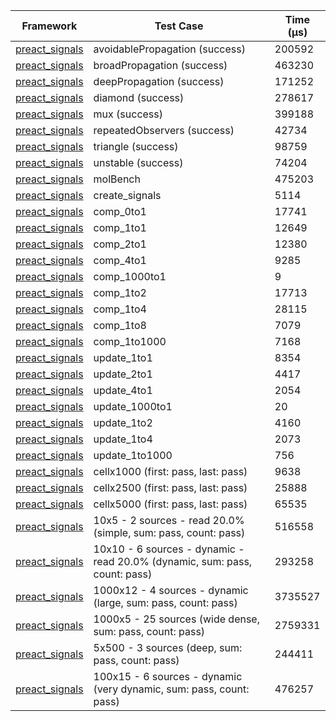 | Framework | Test Case | Time (μs) |
| --- | --- | --- |
| [preact_signals](https://pub.dev/packages/preact_signals) | avoidablePropagation (success) | 200592 |
| [preact_signals](https://pub.dev/packages/preact_signals) | broadPropagation (success) | 463230 |
| [preact_signals](https://pub.dev/packages/preact_signals) | deepPropagation (success) | 171252 |
| [preact_signals](https://pub.dev/packages/preact_signals) | diamond (success) | 278617 |
| [preact_signals](https://pub.dev/packages/preact_signals) | mux (success) | 399188 |
| [preact_signals](https://pub.dev/packages/preact_signals) | repeatedObservers (success) | 42734 |
| [preact_signals](https://pub.dev/packages/preact_signals) | triangle (success) | 98759 |
| [preact_signals](https://pub.dev/packages/preact_signals) | unstable (success) | 74204 |
| [preact_signals](https://pub.dev/packages/preact_signals) | molBench | 475203 |
| [preact_signals](https://pub.dev/packages/preact_signals) | create_signals | 5114 |
| [preact_signals](https://pub.dev/packages/preact_signals) | comp_0to1 | 17741 |
| [preact_signals](https://pub.dev/packages/preact_signals) | comp_1to1 | 12649 |
| [preact_signals](https://pub.dev/packages/preact_signals) | comp_2to1 | 12380 |
| [preact_signals](https://pub.dev/packages/preact_signals) | comp_4to1 | 9285 |
| [preact_signals](https://pub.dev/packages/preact_signals) | comp_1000to1 | 9 |
| [preact_signals](https://pub.dev/packages/preact_signals) | comp_1to2 | 17713 |
| [preact_signals](https://pub.dev/packages/preact_signals) | comp_1to4 | 28115 |
| [preact_signals](https://pub.dev/packages/preact_signals) | comp_1to8 | 7079 |
| [preact_signals](https://pub.dev/packages/preact_signals) | comp_1to1000 | 7168 |
| [preact_signals](https://pub.dev/packages/preact_signals) | update_1to1 | 8354 |
| [preact_signals](https://pub.dev/packages/preact_signals) | update_2to1 | 4417 |
| [preact_signals](https://pub.dev/packages/preact_signals) | update_4to1 | 2054 |
| [preact_signals](https://pub.dev/packages/preact_signals) | update_1000to1 | 20 |
| [preact_signals](https://pub.dev/packages/preact_signals) | update_1to2 | 4160 |
| [preact_signals](https://pub.dev/packages/preact_signals) | update_1to4 | 2073 |
| [preact_signals](https://pub.dev/packages/preact_signals) | update_1to1000 | 756 |
| [preact_signals](https://pub.dev/packages/preact_signals) | cellx1000 (first: pass, last: pass) | 9638 |
| [preact_signals](https://pub.dev/packages/preact_signals) | cellx2500 (first: pass, last: pass) | 25888 |
| [preact_signals](https://pub.dev/packages/preact_signals) | cellx5000 (first: pass, last: pass) | 65535 |
| [preact_signals](https://pub.dev/packages/preact_signals) | 10x5 - 2 sources - read 20.0% (simple, sum: pass, count: pass) | 516558 |
| [preact_signals](https://pub.dev/packages/preact_signals) | 10x10 - 6 sources - dynamic - read 20.0% (dynamic, sum: pass, count: pass) | 293258 |
| [preact_signals](https://pub.dev/packages/preact_signals) | 1000x12 - 4 sources - dynamic (large, sum: pass, count: pass) | 3735527 |
| [preact_signals](https://pub.dev/packages/preact_signals) | 1000x5 - 25 sources (wide dense, sum: pass, count: pass) | 2759331 |
| [preact_signals](https://pub.dev/packages/preact_signals) | 5x500 - 3 sources (deep, sum: pass, count: pass) | 244411 |
| [preact_signals](https://pub.dev/packages/preact_signals) | 100x15 - 6 sources - dynamic (very dynamic, sum: pass, count: pass) | 476257 |
